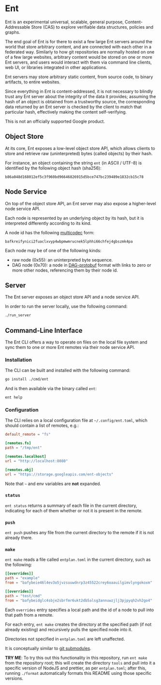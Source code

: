 # Ent

Ent is an experimental universal, scalable, general purpose, Content-Addressable
Store (CAS) to explore verifiable data structures, policies and graphs.

The end goal of Ent is for there to exist a few large Ent servers around the
world that store arbitrary content, and are connected with each other in a
federated way. Similarly to how git repositories are normally hosted on one of a
few large websites, arbitrary content would be stored on one or more Ent
servers, and users would interact with them via command line clients, web UI, or
libraries integrated in other applications.

Ent servers may store arbitrary static content, from source code, to binary
artifacts, to entire websites.

Since everything in Ent is content-addressed, it is not necessary to blindly
trust any Ent server about the integrity of the data it provides; assuming the
hash of an object is obtained from a trustworthy source, the corresponding data
returned by an Ent server is checked by the client to match that particular
hash, effectively making the content self-verifying.

This is not an officially supported Google product.

## Object Store

At its core, Ent exposes a low-level object store API, which allows clients to
store and retrieve raw (uninterpreted) bytes (called objects) by their hash.

For instance, an object containing the string `ent` (in ASCII / UTF-8) is
identified by the following object hash (sha256):

`b86a048d168012ef5c3f960bd96646826915d5bce747bc239489e1832cb15c78`

## Node Service

On top of the object store API, an Ent server may also expose a higher-level
node service API.

Each node is represented by an underlying object by its hash, but it is
interpreted differently according to its kind.

A node id has the following
[multicodec](https://github.com/multiformats/multicodec) form:

`bafkreifynici2fuaclxvyp4wbpmwmrucnek5lphhi66chfej4gbszmk4pa`

Each node may be of one of the following kinds:

- raw node (0x55): an uninterpreted byte sequence.
- DAG node (0x70): a node in
  [DAG-protobuf](https://ipld.io/docs/codecs/known/dag-pb/) format with links to
  zero or more other nodes, referencing them by their node id.

## Server

The Ent server exposes an object store API and a node service API.

In order to run the server locally, use the following command:

```bash
./run_server
```

## Command-Line Interface

The Ent CLI offers a way to operate on files on the local file system and sync
them to one or more Ent remotes via their node service API.

### Installation

The CLI can be built and installed with the following command:

```bash
go install ./cmd/ent
```

And is then available via the binary called `ent`:

```bash
ent help
```

### Configuration

The CLI relies on a local configuration file at `~/.config/ent.toml`, which
should contain a list of remotes, e.g.:

```toml
default_remote = "fs"

[remotes.fs]
path = "/tmp/ent"

[remotes.localhost]
url = "http://localhost:8080"

[remotes.obj]
url = "https://storage.googleapis.com/ent-objects"
```

Note that `~` and env variables are **not** expanded.

### `status`

`ent status` returns a summary of each file in the current directory, indicating
for each of them whether or not it is present in the remote.

### `push`

`ent push` pushes any file from the current directory to the remote if it is not
already there.

### `make`

`ent make` reads a file called `entplan.toml` in the current directory, such as
the following:

```toml
[[overrides]]
path = "example"
from = "bafybeie46l4ev3o5jvzsuuwdnrp3z45522crey6oaauilgimvlyngokoxm"

[[overrides]]
path = "test/cmd"
from = "bafybeidglc4sbje2sbrfmr6ukt2db5alsg3annuwzjlj3pjpyqh2vh2go4"
```

Each `overrides` entry specifies a local path and the id of a node to pull into
that path from a remote.

For each entry, `ent make` creates the directory at the specified path (if not
already existing) and recursively pulls the specified node into it.

Directories not specified in `entplan.toml` are left unaffected.

It is conceptually similar to
[git submodules](https://git-scm.com/book/en/v2/Git-Tools-Submodules).

**TRY ME**: To try this out this functionality in this repository, run
`ent make` from the repository root; this will create the directory `tools` and
pull into it a specific version of NodeJS and prettier, as per `entplan.toml`;
after this, running `./format` automatically formats this README using those
specific versions.
